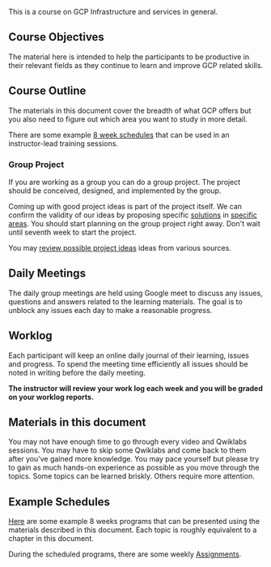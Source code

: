 
This is a  course on GCP Infrastructure and services in general.  


## Course Objectives

The material here is intended to help the participants to be productive  in their relevant fields as they continue to learn and improve GCP related skills.

## Course Outline

The materials in this document  cover the breadth of what GCP offers but you also need to figure out which area you want to study in more detail. 

There are some example [8 week schedules](Schedules) that can be used in an instructor-lead training sessions.

### Group Project

If you are working as a group you can do a group project. The project should be conceived, designed, and implemented by the group.  

Coming up with good project ideas is part of the project itself.  We can confirm the validity of our ideas by proposing specific [solutions]( https://cloud.google.com/solutions  ) in  [specific areas](https://cloud.google.com/architecture). You should start planning on the group project right away. Don't wait until seventh week to start the project. 

You may [review possible project ideas](Projects) ideas from various sources. 

## Daily Meetings

The daily group meetings are held using Google meet to discuss any issues, questions and answers related to the learning materials.  The goal is to unblock any issues each day to make a reasonable progress. 

## Worklog

Each participant will keep an online  daily journal of their learning, issues and progress.
To spend the meeting time efficiently all issues should be noted in writing before the daily meeting.  

**The instructor will review your work log each week and you will be graded on your worklog reports.**

## Materials in this document

You may not have enough time to go through every video and Qwiklabs sessions.  You may have to skip some Qwiklabs and come back to them after you’ve gained more knowledge. You may pace yourself but please try to gain as much hands-on experience as possible as you move through the topics. Some topics can be learned briskly. Others require more attention. 



## Example Schedules


[Here](Schedules) are some example 8 weeks programs that can be presented using the materials described in this document. Each topic is roughly equivalent to a chapter in this document. 

During the scheduled programs, there are some weekly [Assignments](Assignments).